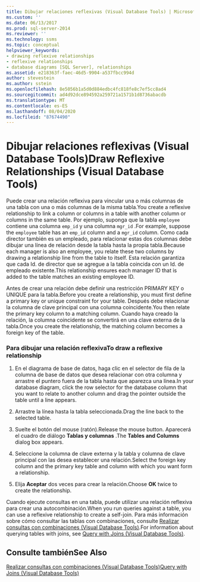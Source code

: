 ```yaml
---
title: Dibujar relaciones reflexivas (Visual Database Tools) | Microsoft Docs
ms.custom: ''
ms.date: 06/13/2017
ms.prod: sql-server-2014
ms.reviewer: ''
ms.technology: ssms
ms.topic: conceptual
helpviewer_keywords:
- drawing reflexive relationships
- reflexive relationships
- database diagrams [SQL Server], relationships
ms.assetid: e218363f-faec-46d5-9904-a537fbcc994d
author: stevestein
ms.author: sstein
ms.openlocfilehash: 8e5056b1a5d0d884edbc4fc818fe8c7ef5cc8ad4
ms.sourcegitcommit: ad4d92dce894592a259721a1571b1d8736abacdb
ms.translationtype: MT
ms.contentlocale: es-ES
ms.lasthandoff: 08/04/2020
ms.locfileid: "87674490"
---
```

# <a name="draw-reflexive-relationships-visual-database-tools"></a><span data-ttu-id="cef4f-102">Dibujar relaciones reflexivas (Visual Database Tools)</span><span class="sxs-lookup"><span data-stu-id="cef4f-102">Draw Reflexive Relationships (Visual Database Tools)</span></span>
  <span data-ttu-id="cef4f-103">Puede crear una relación reflexiva para vincular una o más columnas de una tabla con una o más columnas de la misma tabla.</span><span class="sxs-lookup"><span data-stu-id="cef4f-103">You create a reflexive relationship to link a column or columns in a table with another column or columns in the same table.</span></span> <span data-ttu-id="cef4f-104">Por ejemplo, suponga que la tabla `employee` contiene una columna `emp_id` y una columna `mgr_id` .</span><span class="sxs-lookup"><span data-stu-id="cef4f-104">For example, suppose the `employee` table has an `emp_id` column and a `mgr_id` column.</span></span> <span data-ttu-id="cef4f-105">Como cada director también es un empleado, para relacionar estas dos columnas debe dibujar una línea de relación desde la tabla hasta la propia tabla.</span><span class="sxs-lookup"><span data-stu-id="cef4f-105">Because each manager is also an employee, you relate these two columns by drawing a relationship line from the table to itself.</span></span> <span data-ttu-id="cef4f-106">Esta relación garantiza que cada Id. de director que se agregue a la tabla coincida con un Id. de empleado existente.</span><span class="sxs-lookup"><span data-stu-id="cef4f-106">This relationship ensures each manager ID that is added to the table matches an existing employee ID.</span></span>  
  
 <span data-ttu-id="cef4f-107">Antes de crear una relación debe definir una restricción PRIMARY KEY o UNIQUE para la tabla.</span><span class="sxs-lookup"><span data-stu-id="cef4f-107">Before you create a relationship, you must first define a primary key or unique constraint for your table.</span></span> <span data-ttu-id="cef4f-108">Después debe relacionar la columna de clave principal con una columna coincidente.</span><span class="sxs-lookup"><span data-stu-id="cef4f-108">You then relate the primary key column to a matching column.</span></span> <span data-ttu-id="cef4f-109">Cuando haya creado la relación, la columna coincidente se convertirá en una clave externa de la tabla.</span><span class="sxs-lookup"><span data-stu-id="cef4f-109">Once you create the relationship, the matching column becomes a foreign key of the table.</span></span>  
  
### <a name="to-draw-a-reflexive-relationship"></a><span data-ttu-id="cef4f-110">Para dibujar una relación reflexiva</span><span class="sxs-lookup"><span data-stu-id="cef4f-110">To draw a reflexive relationship</span></span>  
  
1.  <span data-ttu-id="cef4f-111">En el diagrama de base de datos, haga clic en el selector de fila de la columna de base de datos que desea relacionar con otra columna y arrastre el puntero fuera de la tabla hasta que aparezca una línea.</span><span class="sxs-lookup"><span data-stu-id="cef4f-111">In your database diagram, click the row selector for the database column that you want to relate to another column and drag the pointer outside the table until a line appears.</span></span>  
  
2.  <span data-ttu-id="cef4f-112">Arrastre la línea hasta la tabla seleccionada.</span><span class="sxs-lookup"><span data-stu-id="cef4f-112">Drag the line back to the selected table.</span></span>  
  
3.  <span data-ttu-id="cef4f-113">Suelte el botón del mouse (ratón).</span><span class="sxs-lookup"><span data-stu-id="cef4f-113">Release the mouse button.</span></span> <span data-ttu-id="cef4f-114">Aparecerá el cuadro de diálogo **Tablas y columnas** .</span><span class="sxs-lookup"><span data-stu-id="cef4f-114">The **Tables and Columns** dialog box appears.</span></span>  
  
4.  <span data-ttu-id="cef4f-115">Seleccione la columna de clave externa y la tabla y columna de clave principal con las desea establecer una relación.</span><span class="sxs-lookup"><span data-stu-id="cef4f-115">Select the foreign key column and the primary key table and column with which you want form a relationship.</span></span>  
  
5.  <span data-ttu-id="cef4f-116">Elija **Aceptar** dos veces para crear la relación.</span><span class="sxs-lookup"><span data-stu-id="cef4f-116">Choose **OK** twice to create the relationship.</span></span>  
  
 <span data-ttu-id="cef4f-117">Cuando ejecute consultas en una tabla, puede utilizar una relación reflexiva para crear una autocombinación.</span><span class="sxs-lookup"><span data-stu-id="cef4f-117">When you run queries against a table, you can use a reflexive relationship to create a self-join.</span></span> <span data-ttu-id="cef4f-118">Para más información sobre cómo consultar las tablas con combinaciones, consulte [Realizar consultas con combinaciones &#40;Visual Database Tools&#41;](visual-database-tools.md).</span><span class="sxs-lookup"><span data-stu-id="cef4f-118">For information about querying tables with joins, see [Query with Joins &#40;Visual Database Tools&#41;](visual-database-tools.md).</span></span>  
  
## <a name="see-also"></a><span data-ttu-id="cef4f-119">Consulte también</span><span class="sxs-lookup"><span data-stu-id="cef4f-119">See Also</span></span>  
 [<span data-ttu-id="cef4f-120">Realizar consultas con combinaciones &#40;Visual Database Tools&#41;</span><span class="sxs-lookup"><span data-stu-id="cef4f-120">Query with Joins &#40;Visual Database Tools&#41;</span></span>](visual-database-tools.md)  
  
  
